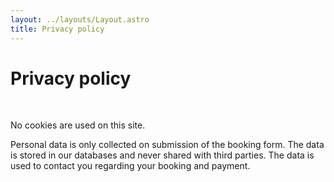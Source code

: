 ```yaml
---
layout: ../layouts/Layout.astro
title: Privacy policy
---
```


# Privacy policy

<br />

No cookies are used on this site.

Personal data is only collected on submission of the booking form. The data is stored in our databases and never shared with third parties. The data is used to contact you regarding your booking and payment.
